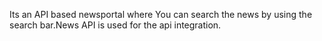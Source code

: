 Its an API based newsportal where You can search the news by using the search bar.News API is used for the api integration.
